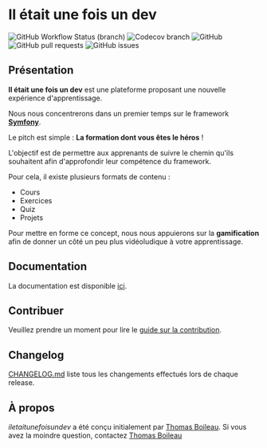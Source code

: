 # Il était une fois un dev

![GitHub Workflow Status (branch)](https://img.shields.io/github/workflow/status/incentive-factory/iletaitunefoisundev/Continuous%20Integration/develop?style=for-the-badge)
![Codecov branch](https://img.shields.io/codecov/c/github/incentive-factory/iletaitunefoisundev/develop?flag=tests&style=for-the-badge&token=4ebc5a81-ef7a-46ee-a101-0d28d1c63086)
![GitHub](https://img.shields.io/github/license/incentive-factory/iletaitunefoisundev?style=for-the-badge)
![GitHub pull requests](https://img.shields.io/github/issues-pr-raw/incentive-factory/iletaitunefoisundev?style=for-the-badge)
![GitHub issues](https://img.shields.io/github/issues-raw/incentive-factory/iletaitunefoisundev?style=for-the-badge)

## Présentation
**Il était une fois un dev** est une plateforme proposant une nouvelle expérience d'apprentissage. 

Nous nous concentrerons dans un premier temps sur le framework [**Symfony**](https://symfony.com/).

Le pitch est simple : **La formation dont vous êtes le héros** !

L'objectif est de permettre aux apprenants de suivre le chemin qu'ils souhaitent afin d'approfondir leur compétence du framework.

Pour cela, il existe plusieurs formats de contenu :
- Cours
- Exercices
- Quiz
- Projets

Pour mettre en forme ce concept, nous nous appuierons sur la **gamification** afin de donner un côté un peu plus vidéoludique à votre apprentissage.

## Documentation
La documentation est disponible [ici](https://incentive-factory.github.io/iletaitunefoisundev/).

## Contribuer
Veuillez prendre un moment pour lire le [guide sur la contribution](/CONTRIBUTING.md).

## Changelog
[CHANGELOG.md](/CHANGELOG.md) liste tous les changements effectués lors de chaque release.

## À propos
*iletaitunefoisundev* a été conçu initialement par [Thomas Boileau](https://github.com/TBoileau). Si vous avez la moindre question, contactez [Thomas Boileau](mailto:t-boileau@email.com?subject=[Github]%20iletaitunefoisundev)
